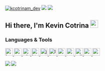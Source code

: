 <a href="https://twitter.com/kcotrinam_dev" target="blank"><img src="https://img.shields.io/twitter/follow/kcotrinam_dev?logo=twitter&style=for-the-badge" alt="kcotrinam_dev" /></a>
![](https://img.shields.io/static/v1?label=kevincotrina&message=LinkedIn&color=blue&style=for-the-badge)
![](http://estruyf-github.azurewebsites.net/api/VisitorHit?user=kcotrinam&countColorcountColor&countColor=%237B1E7A)


## Hi there, I'm Kevin Cotrina <img src="https://media.giphy.com/media/hvRJCLFzcasrR4ia7z/giphy.gif" width="25px">

### Languages & Tools
<p align="left">
  <a href="https://getbootstrap.com" target="_blank">
    <img src="https://devicons.github.io/devicon/devicon.git/icons/bootstrap/bootstrap-plain.svg" alt="bootstrap" width="24" height="24"/>
  </a>
  <a href="https://www.w3schools.com/css/" target="_blank">
    <img src="https://devicons.github.io/devicon/devicon.git/icons/css3/css3-original-wordmark.svg" alt="css3" width="24" height="24"/>
  </a>
  <a href="https://git-scm.com/" target="_blank">
    <img src="https://www.vectorlogo.zone/logos/git-scm/git-scm-icon.svg" alt="git" width="24" height="24"/>
  </a>
  <a href="https://www.w3.org/html/" target="_blank">
    <img src="https://devicons.github.io/devicon/devicon.git/icons/html5/html5-original-wordmark.svg" alt="html5" width="24" height="24"/>
  </a>
  <a href="https://developer.mozilla.org/en-US/docs/Web/JavaScript" target="_blank">
    <img src="https://devicons.github.io/devicon/devicon.git/icons/javascript/javascript-original.svg" alt="javascript" width="24" height="24"/>
  </a>
  <a href="https://www.linux.org/" target="_blank">
    <img src="https://devicons.github.io/devicon/devicon.git/icons/linux/linux-original.svg" alt="linux" width="24" height="24"/>
  </a>
  <a href="https://www.postgresql.org" target="_blank">
    <img src="https://devicons.github.io/devicon/devicon.git/icons/postgresql/postgresql-original-wordmark.svg" alt="postgresql" width="24" height="24"/>
  </a>
  <a href="https://pugjs.org" target="_blank">
    <img src="https://cdn.worldvectorlogo.com/logos/pug.svg" alt="pug" width="24" height="24"/>
  </a>
  <a href="https://rubyonrails.org" target="_blank">
    <img src="https://devicons.github.io/devicon/devicon.git/icons/rails/rails-original-wordmark.svg" alt="rails" width="24" height="24"/>
  </a>
  <a href="https://www.ruby-lang. org/en/" target="_blank">
    <img src="https://devicons.github.io/devicon/devicon.git/icons/ruby/ruby-original-wordmark.svg" alt="ruby" width="24" height="24"/>
  </a>
  <a href="https://sass-lang.com" target="_blank">
    <img src="https://devicons.github.io/devicon/devicon.git/icons/sass/sass-original.svg" alt="sass" width="24" height="24"/>
  </a>
</p>

<img align="left" src="https://github-readme-stats.vercel.app/api?username=kcotrinam&show_icons=true&theme=jolly" />
<img align="left" src="https://github-readme-stats.vercel.app/api/top-langs/?username=kcotrinam&layout=compact&theme=jolly" />

